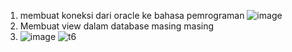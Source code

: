 1. membuat koneksi dari oracle ke bahasa pemrograman
![image](https://user-images.githubusercontent.com/45725263/147865710-fe619e2c-4532-4f05-b59e-73b295235740.png)
2. Membuat view dalam database masing masing
3. ![image](https://user-images.githubusercontent.com/45725263/147866073-fcb28a11-e4e4-403b-ac98-d4accd3893a4.png)
![t6](https://user-images.githubusercontent.com/45725263/147866091-8e7d8461-0270-49e3-8402-d39a2821d8f2.png)
